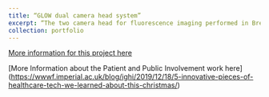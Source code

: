 ```yaml
---
title: “GLOW dual camera head system”
excerpt: “The two camera head for fluorescence imaging performed in Breast Conserving Surgery for tumour resection guidance<br/><img src='/images/IMG_1913.JPG'>"
collection: portfolio
---
```


[More information for this project here](https://wwwf.imperial.ac.uk/blog/ighi/2019/12/18/5-innovative-pieces-of-healthcare-tech-we-learned-about-this-christmas/)

[More Information about the Patient and Public Involvement work here] (https://wwwf.imperial.ac.uk/blog/ighi/2019/12/18/5-innovative-pieces-of-healthcare-tech-we-learned-about-this-christmas/)
